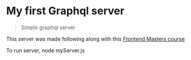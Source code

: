 # My first Graphql server
> Simple graphql server

This server was made following along with this [Frontend Masters course](https://frontendmasters.com/courses/server-graphql-nodejs/)

To run server, node myServer.js